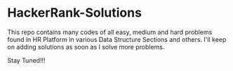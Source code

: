 # HackerRank-Solutions
This repo contains many codes of all easy, medium and hard problems found in HR Platform in various Data Structure Sections and others. I'll keep on adding solutions as soon as I solve more problems.

Stay Tuned!!!
